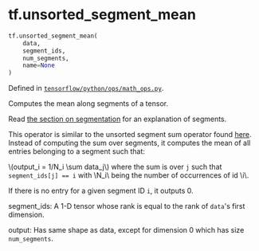 <div itemscope itemtype="http://developers.google.com/ReferenceObject">
<meta itemprop="name" content="tf.unsorted_segment_mean" />
</div>

# tf.unsorted_segment_mean

``` python
tf.unsorted_segment_mean(
    data,
    segment_ids,
    num_segments,
    name=None
)
```



Defined in [`tensorflow/python/ops/math_ops.py`](https://www.tensorflow.org/code/tensorflow/python/ops/math_ops.py).

Computes the mean along segments of a tensor.

Read <a href="../../../api_guides/python/math_ops.md#segmentation">the section on segmentation</a> for an explanation
of segments.

This operator is similar to the unsorted segment sum operator found
[here](../../../api_docs/python/math_ops.md#UnsortedSegmentSum).
Instead of computing the sum over segments, it computes the mean of all
entries belonging to a segment such that:

\\(output_i = 1/N_i \sum data_j\\) where the sum is over `j` such
that `segment_ids[j] == i` with \\N_i\\ being the number of occurrences
of id \\i\\.

If there is no entry for a given segment ID `i`, it outputs 0.

segment_ids: A 1-D tensor whose rank is equal to the rank of `data`'s
first dimension.

output: Has same shape as data, except for dimension 0 which
has size `num_segments`.